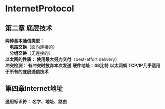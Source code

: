 # InternetProtocol
## 第二章 底层技术
**两种基本通信类型：**  
&emsp;**电路交换**（面向连接的）  
&emsp;**分组交换**（无连接的）  
**以太网的性质： 使用最大努力交付**（best-effort delivery）  
**冲突检测： 有冲突时放弃本次发送** 
**硬件地址：48比特**
**以太网帧**
**TCP/IP几乎适用于所有的底层通信技术**
## 第四章Internet地址
**通用标识符：  名字、地址、路由**
